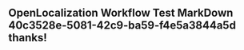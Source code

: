 <properties
ms.topic="hero-topic"
ms.test1="hero-topic"
ms.test2="test"/>


## OpenLocalization Workflow Test MarkDown 40c3528e-5081-42c9-ba59-f4e5a3844a5d thanks!



<!--HONumber=Jul16_HO2-->


